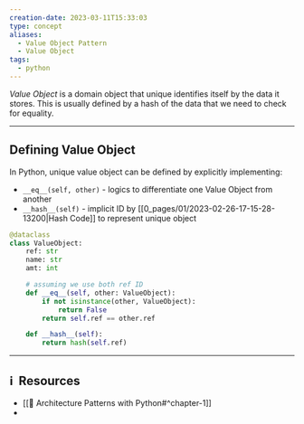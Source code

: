 ```yaml
---
creation-date: 2023-03-11T15:33:03
type: concept
aliases:
  - Value Object Pattern
  - Value Object
tags:
  - python
---
```


*Value Object* is a domain object that unique identifies itself by the data it stores. This is usually defined by a hash of the data that we need to check for equality. 

---
## Defining Value Object

In Python, unique value object can be defined by explicitly implementing:
- `__eq__(self, other)` - logics to differentiate one Value Object from another
- `__hash__(self)` - implicit ID by [[0_pages/01/2023-02-26-17-15-28-13200|Hash Code]] to represent unique object

```python
@dataclass
class ValueObject:
	ref: str 
	name: str
	amt: int

	# assuming we use both ref ID
	def __eq__(self, other: ValueObject):
		if not isinstance(other, ValueObject):
			return False
		return self.ref == other.ref

	def __hash__(self):
		return hash(self.ref)
```



---
## ℹ️  Resources
- [[📕 Architecture Patterns with Python#^chapter-1]]
- 